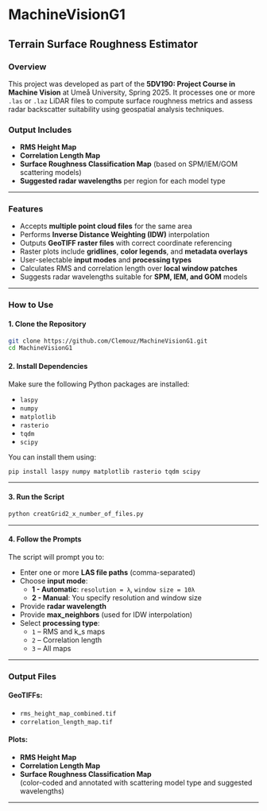 # MachineVisionG1  
## Terrain Surface Roughness Estimator

### Overview

This project was developed as part of the **5DV190: Project Course in Machine Vision** at Umeå University, Spring 2025. It processes one or more `.las` or `.laz` LiDAR files to compute surface roughness metrics and assess radar backscatter suitability using geospatial analysis techniques.

### Output Includes

- **RMS Height Map**
- **Correlation Length Map**
- **Surface Roughness Classification Map** (based on SPM/IEM/GOM scattering models)
- **Suggested radar wavelengths** per region for each model type

---

### Features

- Accepts **multiple point cloud files** for the same area
- Performs **Inverse Distance Weighting (IDW)** interpolation
- Outputs **GeoTIFF raster files** with correct coordinate referencing
- Raster plots include **gridlines**, **color legends**, and **metadata overlays**
- User-selectable **input modes** and **processing types**
- Calculates RMS and correlation length over **local window patches**
- Suggests radar wavelengths suitable for **SPM, IEM, and GOM** models

---

### How to Use

#### 1. Clone the Repository

```bash
git clone https://github.com/Clemouz/MachineVisionG1.git
cd MachineVisionG1
```

#### 2. Install Dependencies

Make sure the following Python packages are installed:

- `laspy`
- `numpy`
- `matplotlib`
- `rasterio`
- `tqdm`
- `scipy`

You can install them using:

```bash
pip install laspy numpy matplotlib rasterio tqdm scipy
```

---

#### 3. Run the Script

```bash
python creatGrid2_x_number_of_files.py
```

---

#### 4. Follow the Prompts

The script will prompt you to:

- Enter one or more **LAS file paths** (comma-separated)
- Choose **input mode**:
  - **1 - Automatic**: `resolution = λ`, `window size = 10λ`
  - **2 - Manual**: You specify resolution and window size
- Provide **radar wavelength**
- Provide **max_neighbors** (used for IDW interpolation)
- Select **processing type**:
  - `1` – RMS and k_s maps
  - `2` – Correlation length
  - `3` – All maps

---

### Output Files

#### GeoTIFFs:

- `rms_height_map_combined.tif`
- `correlation_length_map.tif`

#### Plots:

- **RMS Height Map**
- **Correlation Length Map**
- **Surface Roughness Classification Map**  
  (color-coded and annotated with scattering model type and suggested wavelengths)

---
